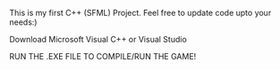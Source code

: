 This is my first C++ (SFML) Project. Feel free to update code upto your needs:)

Download Microsoft Visual C++ or Visual Studio

RUN THE .EXE FILE TO COMPILE/RUN THE GAME!
